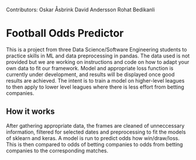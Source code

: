 
Contributors:
Oskar Åsbrink
David Andersson
Rohat Bedikanli

# Football Odds Predictor

This is a project from three Data Science/Software Engineering students to practice skills in ML and data preprocessing in pandas. The data used is not provided but we are working on instructions and code on how to adapt your own data to fit our framework. Model and appropriate loss function is currently under development, and results will be displayed once good results are achieved. The intent is to train a model on higher-level leagues to then apply to lower level leagues where there is less effort from betting companies.


## How it works

After gathering appropriate data, the frames are cleaned of unneccessary information, filtered for selected dates and preprocessing to fit the models of sklearn and keras. A model is run to predict odds how win/draw/loss. This is then compared to odds of betting companies to odds from betting companies to the corresponding matches. 
